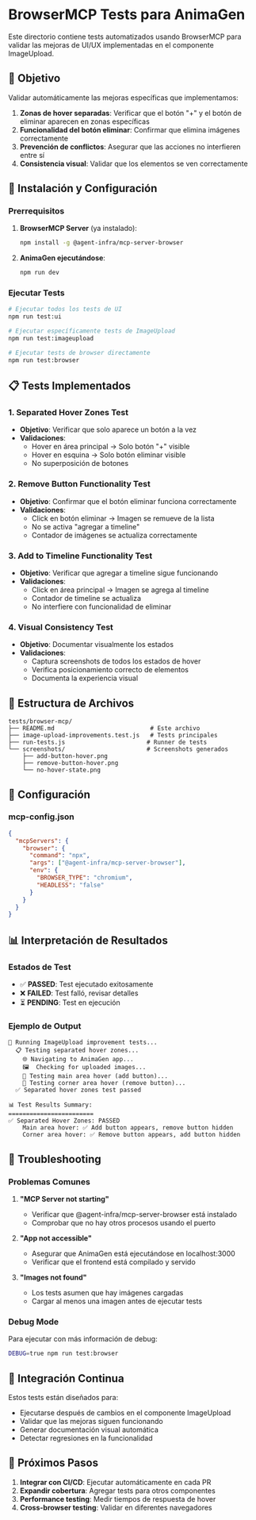 # BrowserMCP Tests para AnimaGen

Este directorio contiene tests automatizados usando BrowserMCP para validar las mejoras de UI/UX implementadas en el componente ImageUpload.

## 🎯 Objetivo

Validar automáticamente las mejoras específicas que implementamos:

1. **Zonas de hover separadas**: Verificar que el botón "+" y el botón de eliminar aparecen en zonas específicas
2. **Funcionalidad del botón eliminar**: Confirmar que elimina imágenes correctamente
3. **Prevención de conflictos**: Asegurar que las acciones no interfieren entre sí
4. **Consistencia visual**: Validar que los elementos se ven correctamente

## 🚀 Instalación y Configuración

### Prerrequisitos

1. **BrowserMCP Server** (ya instalado):
   ```bash
   npm install -g @agent-infra/mcp-server-browser
   ```

2. **AnimaGen ejecutándose**:
   ```bash
   npm run dev
   ```

### Ejecutar Tests

```bash
# Ejecutar todos los tests de UI
npm run test:ui

# Ejecutar específicamente tests de ImageUpload
npm run test:imageupload

# Ejecutar tests de browser directamente
npm run test:browser
```

## 📋 Tests Implementados

### 1. **Separated Hover Zones Test**
- **Objetivo**: Verificar que solo aparece un botón a la vez
- **Validaciones**:
  - Hover en área principal → Solo botón "+" visible
  - Hover en esquina → Solo botón eliminar visible
  - No superposición de botones

### 2. **Remove Button Functionality Test**
- **Objetivo**: Confirmar que el botón eliminar funciona correctamente
- **Validaciones**:
  - Click en botón eliminar → Imagen se remueve de la lista
  - No se activa "agregar a timeline"
  - Contador de imágenes se actualiza correctamente

### 3. **Add to Timeline Functionality Test**
- **Objetivo**: Verificar que agregar a timeline sigue funcionando
- **Validaciones**:
  - Click en área principal → Imagen se agrega al timeline
  - Contador de timeline se actualiza
  - No interfiere con funcionalidad de eliminar

### 4. **Visual Consistency Test**
- **Objetivo**: Documentar visualmente los estados
- **Validaciones**:
  - Captura screenshots de todos los estados de hover
  - Verifica posicionamiento correcto de elementos
  - Documenta la experiencia visual

## 📁 Estructura de Archivos

```
tests/browser-mcp/
├── README.md                           # Este archivo
├── image-upload-improvements.test.js   # Tests principales
├── run-tests.js                       # Runner de tests
└── screenshots/                       # Screenshots generados
    ├── add-button-hover.png
    ├── remove-button-hover.png
    └── no-hover-state.png
```

## 🔧 Configuración

### mcp-config.json
```json
{
  "mcpServers": {
    "browser": {
      "command": "npx",
      "args": ["@agent-infra/mcp-server-browser"],
      "env": {
        "BROWSER_TYPE": "chromium",
        "HEADLESS": "false"
      }
    }
  }
}
```

## 📊 Interpretación de Resultados

### Estados de Test
- ✅ **PASSED**: Test ejecutado exitosamente
- ❌ **FAILED**: Test falló, revisar detalles
- ⏳ **PENDING**: Test en ejecución

### Ejemplo de Output
```
🧪 Running ImageUpload improvement tests...
  📋 Testing separated hover zones...
    🌐 Navigating to AnimaGen app...
    🖼️  Checking for uploaded images...
    🎯 Testing main area hover (add button)...
    🎯 Testing corner area hover (remove button)...
  ✅ Separated hover zones test passed

📊 Test Results Summary:
========================
✅ Separated Hover Zones: PASSED
    Main area hover: ✅ Add button appears, remove button hidden
    Corner area hover: ✅ Remove button appears, add button hidden
```

## 🐛 Troubleshooting

### Problemas Comunes

1. **"MCP Server not starting"**
   - Verificar que @agent-infra/mcp-server-browser está instalado
   - Comprobar que no hay otros procesos usando el puerto

2. **"App not accessible"**
   - Asegurar que AnimaGen está ejecutándose en localhost:3000
   - Verificar que el frontend está compilado y servido

3. **"Images not found"**
   - Los tests asumen que hay imágenes cargadas
   - Cargar al menos una imagen antes de ejecutar tests

### Debug Mode

Para ejecutar con más información de debug:
```bash
DEBUG=true npm run test:browser
```

## 🔄 Integración Continua

Estos tests están diseñados para:
- Ejecutarse después de cambios en el componente ImageUpload
- Validar que las mejoras siguen funcionando
- Generar documentación visual automática
- Detectar regresiones en la funcionalidad

## 📝 Próximos Pasos

1. **Integrar con CI/CD**: Ejecutar automáticamente en cada PR
2. **Expandir cobertura**: Agregar tests para otros componentes
3. **Performance testing**: Medir tiempos de respuesta de hover
4. **Cross-browser testing**: Validar en diferentes navegadores
